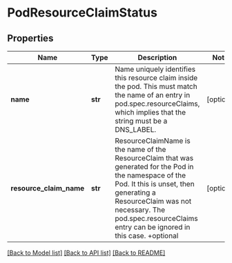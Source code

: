 # PodResourceClaimStatus

## Properties
Name | Type | Description | Notes
------------ | ------------- | ------------- | -------------
**name** | **str** | Name uniquely identifies this resource claim inside the pod. This must match the name of an entry in pod.spec.resourceClaims, which implies that the string must be a DNS_LABEL. | [optional] 
**resource_claim_name** | **str** | ResourceClaimName is the name of the ResourceClaim that was generated for the Pod in the namespace of the Pod. It this is unset, then generating a ResourceClaim was not necessary. The pod.spec.resourceClaims entry can be ignored in this case.  +optional | [optional] 

[[Back to Model list]](../README.md#documentation-for-models) [[Back to API list]](../README.md#documentation-for-api-endpoints) [[Back to README]](../README.md)


